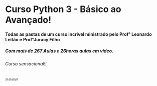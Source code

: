 # Curso Python 3 - Básico ao Avançado!

#### Todas as pastas de um curso incrivel ministrado pelo Prof° Leonardo Leitão e Prof°Juracy Filho
##### Com mais de 267 Aulas e 26horas aulas em video.
###### Curso sensacional!!
🔥🔥🔥🔥
